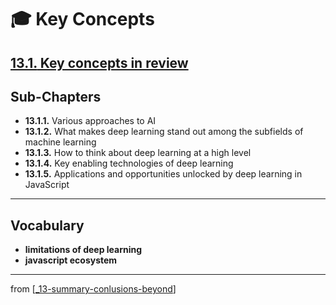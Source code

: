 # 🎓 Key Concepts

## [**13.1.** Key concepts in review](https://livebook.manning.com/book/deep-learning-with-javascript/chapter-13/11)

## Sub-Chapters

- **13.1.1.** Various approaches to AI
- **13.1.2.** What makes deep learning stand out among the subfields of machine learning
- **13.1.3.** How to think about deep learning at a high level
- **13.1.4.** Key enabling technologies of deep learning
- **13.1.5.** Applications and opportunities unlocked by deep learning in JavaScript

---

## **Vocabulary**

- **limitations of deep learning**
- **javascript ecosystem**

---
from [[_13-summary-conlusions-beyond]]

[//begin]: # "Autogenerated link references for markdown compatibility"
[_13-summary-conlusions-beyond]: ../_13-summary-conlusions-beyond.md "🎓 Conclusions"
[//end]: # "Autogenerated link references"